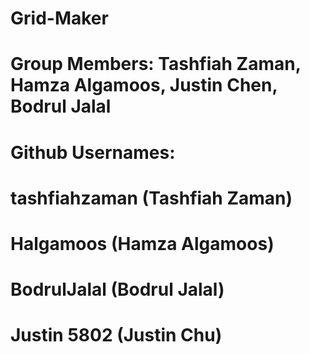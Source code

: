 # Grid-Maker
# Group Members: Tashfiah Zaman, Hamza Algamoos, Justin Chen, Bodrul Jalal
# Github Usernames:
# tashfiahzaman (Tashfiah Zaman)
# Halgamoos (Hamza Algamoos)
# BodrulJalal (Bodrul Jalal)
# Justin 5802 (Justin Chu)
